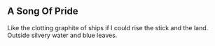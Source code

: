 A Song Of Pride
---------------
Like the clotting graphite of ships if I could rise the stick and the land.  
Outside silvery water and blue leaves.  
